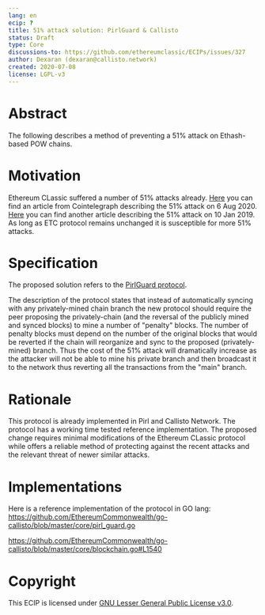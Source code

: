 ```yaml
---
lang: en
ecip: ?
title: 51% attack solution: PirlGuard & Callisto
status: Draft
type: Core
discussions-to: https://github.com/ethereumclassic/ECIPs/issues/327
author: Dexaran (dexaran@callisto.network)
created: 2020-07-08
license: LGPL-v3
---
```


# Abstract

The following describes a method of preventing a 51% attack on Ethash-based POW chains.

# Motivation

Ethereum CLassic suffered a number of 51% attacks already. [Here](https://cointelegraph.com/news/is-etc-102-screwed-after-second-51-attack) you can find an article from Cointelegraph describing the 51% attack on 6 Aug 2020. [Here](https://cointelegraph.com/news/ethereum-classic-51-attack-the-reality-of-proof-of-work) you can find another article describing the 51% attack on 10 Jan 2019. As long as ETC protocol remains unchanged it is susceptible for more 51% attacks.

# Specification

The proposed solution refers to the [PirlGuard protocol](https://pirl.io/en/pirlguard-innovative-solution-against-51-attacks/). 

The description of the protocol states that instead of automatically syncing with any privately-mined chain branch the new protocol should require the peer proposing the privately-chain (and the reversal of the publicly mined and synced blocks) to mine  a number of "penalty" blocks. The number of penalty blocks must depend on the number of the original blocks that would be reverted if the chain will reorganize and sync to the proposed (privately-mined) branch. Thus the cost of the 51% attack will dramatically increase as the attacker will not be able to mine his private branch and then broadcast it to the network thus reverting all the transactions from the "main" branch.

# Rationale

This protocol is already implemented in Pirl and Callisto Network. The protocol has a working time tested reference implementation. The proposed change requires minimal modifications of the Ethereum CLassic protocol while offers a reliable method of protecting against the recent attacks and the relevant threat of newer similar attacks.

# Implementations

Here is a reference implementation of the protocol in GO lang: https://github.com/EthereumCommonwealth/go-callisto/blob/master/core/pirl_guard.go

https://github.com/EthereumCommonwealth/go-callisto/blob/master/core/blockchain.go#L1540

# Copyright

This ECIP is licensed under [GNU Lesser General Public License v3.0](https://www.gnu.org/licenses/lgpl-3.0.en.html).
